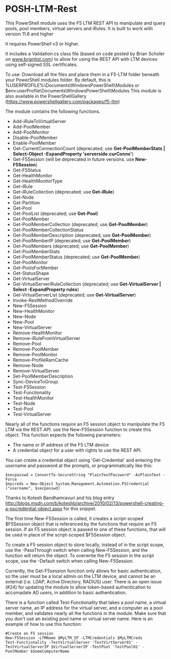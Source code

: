 # POSH-LTM-Rest
This PowerShell module uses the F5 LTM REST API to manipulate and query pools, pool members, virtual servers and iRules.
It is built to work with version 11.6 and higher

It requires PowerShell v3 or higher.

It includes a Validation.cs class file (based on code posted by Brian Scholer on www.briantist.com) to allow for using the REST API with LTM devices using self-signed SSL certificates.

To use:
Download all the files and place them in a F5-LTM folder beneath your PowerShell modules folder. By default, this is %USERPROFILE%\Documents\WindowsPowerShell\Modules or $env:userProfile\Documents\WindowsPowerShell\Modules
This module is also available in the PowerShellGallery (https://www.powershellgallery.com/packages/f5-ltm)

The module contains the following functions.

   * Add-iRuleToVirtualServer
   * Add-PoolMember
   * Add-PoolMonitor
   * Disable-PoolMember
   * Enable-PoolMember
   * Get-CurrentConnectionCount (deprecated; use __Get-PoolMemberStats | Select-Object -ExpandProperty 'serverside.curConns'__)
   * Get-F5Session (will be deprecated in future versions. use __New-F5Session__)
   * Get-F5Status
   * Get-HealthMonitor
   * Get-HealthMonitorType
   * Get-iRule
   * Get-iRuleCollection (deprecated; use __Get-iRule__)
   * Get-Node
   * Get-Partition
   * Get-Pool
   * Get-PoolList (deprecated; use __Get-Pool__)
   * Get-PoolMember
   * Get-PoolMemberCollection (deprecated; use __Get-PoolMember__)
   * Get-PoolMemberCollectionStatus
   * Get-PoolMemberDescription (deprecated; use __Get-PoolMember__)
   * Get-PoolMemberIP (deprecated; use __Get-PoolMember__)
   * Get-PoolMembers (deprecated; use __Get-PoolMember__)
   * Get-PoolMemberStats
   * Get-PoolMemberStatus (deprecated; use __Get-PoolMember__)
   * Get-PoolMonitor
   * Get-PoolsForMember
   * Get-StatusShape
   * Get-VirtualServer
   * Get-VirtualServeriRuleCollection (deprecated; use __Get-VirtualServer | Select -ExpandProperty rules__)
   * Get-VirtualServerList (deprecated; use __Get-VirtualServer__)
   * Invoke-RestMethodOverride
   * New-F5Session
   * New-HealthMonitor
   * New-Node
   * New-Pool
   * New-VirtualServer
   * Remove-HealthMonitor
   * Remove-iRuleFromVirtualServer
   * Remove-Pool
   * Remove-PoolMember
   * Remove-PoolMonitor
   * Remove-ProfileRamCache
   * Remove-Node
   * Remove-VirtualServer
   * Set-PoolMemberDescription
   * Sync-DeviceToGroup
   * Test-F5Session
   * Test-Functionality
   * Test-HealthMonitor
   * Test-Node
   * Test-Pool
   * Test-VirtualServer

Nearly all of the functions require an F5 session object to manipulate the F5 LTM via the REST API.
use the New-F5Session function to create this object. This function expects the following parameters:
   * The name or IP address of the F5 LTM device
   * A credential object for a user with rights to use the REST API.

You can create a credential object using 'Get-Credential' and entering the username and password at the prompts, or programmatically like this:
```
$secpasswd = ConvertTo-SecureString "PlainTextPassword" -AsPlainText -Force
$mycreds = New-Object System.Management.Automation.PSCredential ("username", $secpasswd)
```
Thanks to Kotesh Bandhamravuri and his blog entry http://blogs.msdn.com/b/koteshb/archive/2010/02/13/powershell-creating-a-pscredential-object.aspx for this snippet.

The first time New-F5Session is called, it creates a script-scoped $F5Session object that is referenced by the functions that require an F5 session. If an F5 session object is passed to one of these functions, that will be used in place of the script-scoped $F5Session object.

To create a F5 session object to store locally, instead of in the script scope, use the -PassThrough switch when calling New-F5Session, and the function will return the object.
To overwrite the F5 session in the script scope, use the -Default switch when calling New-F5Session.

Currently, the Get-F5session function only allows for basic authentication, so the user must be a local admin on the LTM device, and cannot be an external (i.e. LDAP, Active Directory, RADIUS) user. There is an open issue (#24) for updating the module to allow token-based authentication to accomadate AD users, in addition to basic authentication.

There is a function called Test-Functionality that takes a pool name, a virtual server name, an IP address for the virtual server, and a computer as a pool member, and validates nearly all the functions in the module. Make sure that you don't use an existing pool name or virtual server name.
Here is an example of how to use this function:

```
#Create an F5 session
New-F5Session -LTMName $MyLTM_IP -LTMCredentials $MyLTMCreds
Test-Functionality -TestVirtualServer 'TestVirtServer01' -TestVirtualServerIP $VirtualServerIP -TestPool 'TestPool01' -PoolMember $SomeComputerName
```